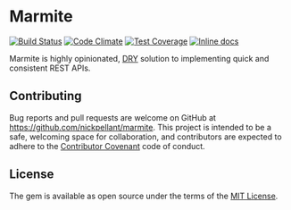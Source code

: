 # Marmite

[![Build Status](https://travis-ci.org/nickpellant/marmite.svg?branch=master)](https://travis-ci.org/nickpellant/marmite) [![Code Climate](https://codeclimate.com/github/nickpellant/marmite/badges/gpa.svg)](https://codeclimate.com/github/nickpellant/marmite) [![Test Coverage](https://codeclimate.com/github/nickpellant/marmite/badges/coverage.svg)](https://codeclimate.com/github/nickpellant/marmite/coverage) [![Inline docs](http://inch-ci.org/github/nickpellant/marmite.svg?branch=master&style=shields)](http://inch-ci.org/github/nickpellant/marmite)

Marmite is highly opinionated, [DRY](https://en.wikipedia.org/wiki/Don%27t_repeat_yourself) solution to implementing quick and consistent REST APIs.

## Contributing

Bug reports and pull requests are welcome on GitHub at https://github.com/nickpellant/marmite. This project is intended to be a safe, welcoming space for collaboration, and contributors are expected to adhere to the [Contributor Covenant](CODE_OF_CONDUCT.md) code of conduct.

## License

The gem is available as open source under the terms of the [MIT License](http://opensource.org/licenses/MIT).
